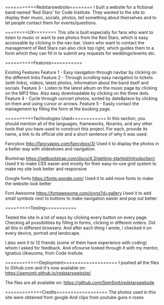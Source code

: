 ===========Redstarswebsite========
I built a website for a fictional band named 'Red Stars' for Code Institute.
They wanted to the site to display their music, socials, photos, tell something about theirselves
and to let people contact them for events/questions.


========UX========
This site is built especially for fans who want to listen to music or want to see photos from the Red Stars, 
which is easy accessable by clicking in the nav-bar.
Users who want to contact the management of Red Stars can also click top right, which guides them
to a form which they can fill in to submit any requests  for weddings/events etc.

==========Features===========


Existing Features
Feature 1 - Easy navigation through navbar by clicking on the different links
Feature 2 - Through scrolling easy navigation to tickets (with links), videos, latest photos, information about the band itself and socials.
Feature 3 - Listen to the latest album on the music page by clicking on the MP3 files. Also easy downloadable by clicking on the three dots.
Feature 4 - Cycle through concert photos, sorted by date&place by clicking on them and using cursor or arrows.
Feature 5 - Easily contact the management by filling the form at the booking page.


==========Technologies Used============
In this section, you should mention all of the languages, frameworks, libraries, and any other tools that you have used to construct this project. For each, provide its name, a link to its official site and a short sentence of why it was used.

Fancybox
http://fancyapps.com/fancybox/3/
Used it to display the photos in a better way with slideshows and navigation.

Bootstrap
https://getbootstrap.com/docs/4.3/getting-started/introduction/
Used it to make CSS easier and mostly for their easy-to-use grid system to make my site look better and responsive

Google fonts
https://fonts.google.com/
Used it to add more fonts to make the website look better

Font Awesome
https://fontawesome.com/icons?d=gallery
Used it to add small symbols next to buttons to make navigation easier and pop out better


=========Testing===========

Tested the site in a lot of ways by clicking every button on every page. 
Checking all possibilities by filling in forms, clicking in different orders.
Did all this in different browsers.
And after each thing I wrote, i checked it on every device, portrait and landscape.

I also sent it to 12 friends (some of them have experience with coding) whom I asked for feedback.
And ofcourse looked through it with my mentor, Ignatius Ukwuoma, from Code Insitute.

============Deployment===================
I pushed all the files to Github.com and it's now available on:
https://semsmit.github.io/redstarswebsite/

The files are all available on:
https://github.com/SemSmit/redstarswebsite

=============Credits==================
The photos used in this site were obtained from google
And clips from youtube guns n roses